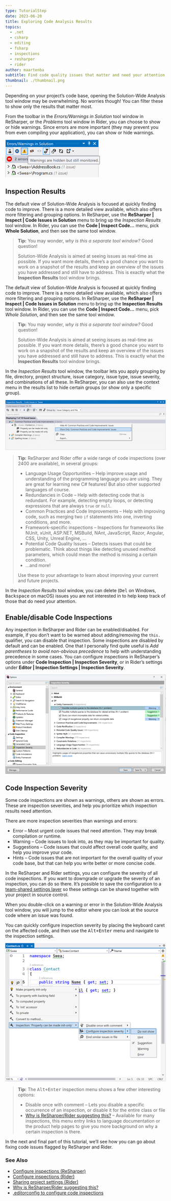 ```yaml
---
type: TutorialStep
date: 2023-06-20
title: Exploring Code Analysis Results
topics:
  - .net
  - csharp
  - editing
  - fsharp
  - inspections
  - resharper
  - rider
author: maartenba
subtitle: Find code quality issues that matter and need your attention.
thumbnail: ./thumbnail.png
---
```


Depending on your project’s code base, opening the Solution-Wide Analysis tool window may be overwhelming. No worries though! You can filter these to show only the results that matter most.

From the toolbar in the _Errors/Warnings in Solution_ tool window in ReSharper, or the _Problems_ tool window in Rider, you can choose to show or hide warnings. Since errors are more important (they may prevent you from even compiling your application), you can show or hide warnings.

<img alt="Filter inspections - Tool bar options (ReSharper)" src="resharper-view-options.png" width="297" height="118" />
<!--![Filter inspections - Tool bar options (Rider)](rider-view-options.png)-->

## Inspection Results

The default view of Solution-Wide Analysis is focused at quickly finding code to improve. There is a more detailed view available, which also offers more filtering and grouping options. In ReSharper, use the **ReSharper | Inspect | Code Issues in Solution** menu to bring up the _Inspection Results_ tool window. In Rider, you can use the **Code | Inspect Code…** menu, pick **Whole Solution**, and then see the same tool window.

> **Tip:** You may wonder, _why is this a separate tool window?_ Good question!
>
> Solution-Wide Analysis is aimed at seeing issues as real-time as possible. If you want more details, there’s a good chance you want to work on a snapshot of the results and keep an overview of the issues you have addressed and still have to address. This is exactly what the **Inspection Results** tool window brings.

The default view of Solution-Wide Analysis is focused at quickly finding code to improve. There is a more detailed view available, which also offers more filtering and grouping options. In ReSharper, use the **ReSharper | Inspect | Code Issues in Solution** menu to bring up the **Inspection Results** tool window. In Rider, you can use the **Code | Inspect Code…** menu, pick _Whole Solution_, and then see the same tool window.

> **Tip:** You may wonder, _why is this a separate tool window?_ Good question!
>
> Solution-Wide Analysis is aimed at seeing issues as real-time as possible. If you want more details, there’s a good chance you want to work on a snapshot of the results and keep an overview of the issues you have addressed and still have to address. This is exactly what the **Inspection Results** tool window brings.

In the _Inspection Results_ tool window, the toolbar lets you apply grouping by file, directory, project structure, issue category, issue type, issue severity, and combinations of all these. In ReSharper, you can also use the context menu in the results list to hide certain groups (or show only a specific group).

![Inspection results (ReSharper)](resharper-inspection-results.png)

<!--![Inspection results (Rider)](rider-inspection-results.png)-->

> **Tip:** ReSharper and Rider offer a wide range of code inspections (over 2400 are available), in several groups:
>
> - Language Usage Opportunities – Help improve usage and understanding of the programming language you are using. They are great for learning new C# features! But also other supported languages of course.
> - Redundancies in Code – Help with detecting code that is redundant. For example, detecting empty loops, or detecting expressions that are always `true` or `null`.
> - Common Practices and Code Improvements – Help with improving code, such as merging two `if` statements into one, inverting conditions, and more.
> - Framework-specific inspections – Inspections for frameworks like NUnit, xUnit, ASP.NET, MSBuild, NAnt, JavaScript, Razor, Angular, CSS, Unity, Unreal Engine, …
> - Potential Code Quality Issues – Detects issues that could be problematic. Think about things like detecting unused method parameters, which could mean the method is missing a certain condition.
> - ...and more!
>
> Use these to your advantage to learn about improving your current and future projects.

In the _Inspection Results_ tool window, you can delete (<kbd>Del</kbd> on Windows, <kbd>Backspace</kbd> on macOS) issues you are not interested in to help keep track of those that do need your attention.

## Enable/disable Code Inspections

Any inspection in ReSharper and Rider can be enabled/disabled. For example, if you don’t want to be warned about adding/removing the `this.` qualifier, you can disable that inspection. Some inspections are disabled by default and can be enabled. One that I personally find quite useful is _Add parentheses to avoid non-obvious precedence_ to help with understanding precedence in some cases. You can configure inspections in ReSharper’s options under **Code Inspection | Inspection Severity**, or in Rider’s settings under **Editor | Inspection Settings | Inspection Severity**.

![Inspection options (ReSharper)](resharper-inspection-options.png)

<!--![Inspection settings (Rider)](rider-inspection-settings.png)-->

## Code Inspection Severity

Some code inspections are shown as warnings, others are shown as errors. These are inspection severities, and help you prioritize which inspection results need attention.

There are more inspection severities than warnings and errors:

- Error – Most urgent code issues that need attention. They may break compilation or runtime.
- Warning – Code issues to look into, as they may be important for quality.
- Suggestions – Code issues that could affect overall code quality, and help you improve your code.
- Hints – Code issues that are not important for the overall quality of your code base, but that can help you write better or more concise code.

In the ReSharper and Rider settings, you can configure the severity of all code inspections. If you want to downgrade or upgrade the severity of an inspection, you can do so there. It’s possible to save the configuration to a [team-shared settings layer](https://www.jetbrains.com/help/resharper/Sharing_Configuration_Options.html#saving_overriding) so these settings can be shared together with your project in source control.

When you double-click on a warning or error in the Solution-Wide Analysis tool window, you will jump to the editor where you can look at the source code where an issue was found.

You can quickly configure inspection severity by placing the keyboard caret on the affected code, and then use the <kbd>Alt+Enter</kbd> menu and navigate to the inspection settings.

![Set inspection severity in the editor (ReSharper)](resharper-editor-severity.png)

<!--![Set inspection severity in the editor (Rider)](rider-inspection-severity.png)-->

> **Tip:** The <kbd>Alt+Enter</kbd> inspection menu shows a few other interesting options:
>
> - Disable once with comment – Lets you disable a specific occurrence of an inspection, or disable it for the entire class or file
> - [Why is ReSharper/Rider suggesting this?](https://blog.jetbrains.com/dotnet/2023/03/20/why-is-resharper-suggesting-this/) – Available for many inspections, this menu entry links to language documentation or the product help pages to give you more background on why a certain inspection is there.

In the next and final part of this tutorial, we’ll see how you can go about fixing code issues flagged by ReSharper and Rider.

### See Also

- [Configure inspections (ReSharper)](https://www.jetbrains.com/help/resharper/Code_Analysis__Configuring_Warnings.html)
- [Configure inspections (Rider)](https://www.jetbrains.com/help/rider/Code_Analysis__Configuring_Warnings.html)
- [Sharing project settings (Rider)](https://www.jetbrains.com/help/rider/Sharing_project_settings.html)
- [Why is ReSharper/Rider suggesting this?](https://blog.jetbrains.com/dotnet/2023/03/20/why-is-resharper-suggesting-this/)
- [.editorconfig to configure code inspections](https://www.jetbrains.com/help/resharper/Code_Analysis__Configuring_Warnings.html#editorconfig)
